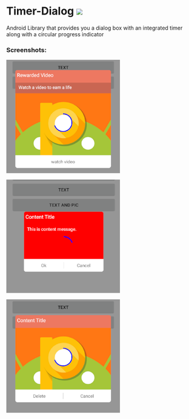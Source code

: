 # Timer-Dialog  [![](https://jitpack.io/v/pranavj7Z/Timer-Dialog.svg)](https://jitpack.io/#pranavj7Z/Timer-Dialog)
Android Library that provides you a dialog box with an integrated timer along with a circular progress indicator

### Screenshots:

![](https://github.com/pranavj7Z/Timer-Dialog/blob/master/s.png?raw=true )

![](https://github.com/pranavj7Z/Timer-Dialog/blob/master/p.png?raw=true )

![](https://github.com/pranavj7Z/Timer-Dialog/blob/master/j.png?raw=true )

